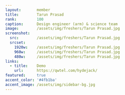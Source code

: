 ```yaml
---
layout:       member
title:        Tarun Prasad
rank:         100
caption:      Design engineer (arm) & science team
image:        /assets/img/freshers/Tarun Prasad.jpg
screenshot:
  src:        /assets/img/freshers/Tarun Prasad.jpg
  srcset:
    1920w:    /assets/img/freshers/Tarun Prasad.jpg
    960w:     /assets/img/freshers/Tarun Prasad.jpg
    480w:     /assets/img/freshers/Tarun Prasad.jpg
links:
  - title:    Demo
    url:      https://qwtel.com/hydejack/
featured:     true
accent_color: '#4fb1ba'
accent_image: /assets/img/sidebar-bg.jpg
---
```

